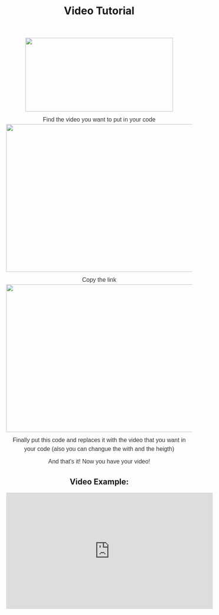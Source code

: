 <!DOCTYPE html>
<html lang="en">
<head>
<meta charset="UTF-8">
<meta name="viewport" content="width=device-width, initial-scale=1.0">
<title>Video Embedding Tutorial</title>
<style>
  /* Style to center the images */
  .image-container {
    text-align: center;
    margin-bottom: 20px;
  }
  /* Style to provide space for writing below each image */
  .caption {
    margin-top: 10px;
    text-align: center;
    font-family: Arial, sans-serif;
    color: #333;
    font-size: 16px;
    line-height: 1.5;
  }
</style>
</head>
<body>
 <header>
        <h1>Video Tutorial</h1>
    </header>

<!-- First Image -->
<div class="image-container">
  <img src="imagenes/1imagen.png" width="400" height="200"/>
            <div class="bio">

  <div class="caption">
    Find the video you want to put in your code
  </div>
</div>

<!-- Second Image -->
<div class="image-container">
  <img src="imagenes/2imagen.png" width="600" height="400"/>
            <div class="bio">

  <div class="caption">
   Copy the link
  </div>
</div>

<!-- Third Image -->
<div class="image-container">
  <img src="imagenes/thirdpicture.png" width="600" height="400"/>
            <div class="bio">

  <div class="caption">
    Finally put this code and replaces it with the video that you want in your code (also you can changue the with and the heigth)
  </div>
</div>


  <div class="caption">
    And that's it! Now you have your video!
  </div>
</div>

<h2>Video Example:</h2>
<iframe width="560" height="315" src="https://www.youtube.com/watch?v=6stlCkUDG_s&list=PL4Gr5tOAPttLOY9IrWVjJlv4CtkYI5cI_" frameborder="0" allowfullscreen></iframe>
</body>
</html>

